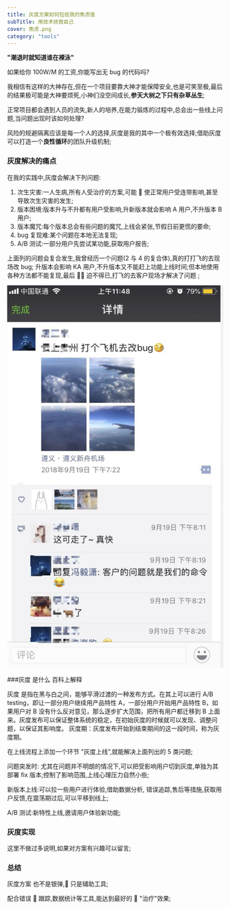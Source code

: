 ```yaml
---
title: 灰度方案如何拉低我的焦虑值
subTitle: 用技术拯救自己
cover: 焦虑.png
category: "tools"
---
```


**"潮退时就知道谁在裸泳"**

如果给你 100W/M 的工资,你能写出无 bug 的代码吗?

我相信有这样的大神存在,但在一个项目要靠大神才能保障安全,也是可笑至极,最后的结果极可能是大神要烦死,小神们没空间成长,**参天大树之下只有杂草丛生**;

正常项目都会遇到人员的流失,新人的培养,在能力锻炼的过程中,总会出一些线上问题,当问题出现时该如何处理?

风险的规避隔离应该是每一个人的选择,灰度是我的其中一个极有效选择;借助灰度可以打造一个**良性循环**的团队升级机制;

### 灰度解决的痛点

在我的实践中,灰度会解决下列问题:

1. 次生灾害:一人生病,所有人受治疗的方案,可能  使正常用户受连带影响,甚至导致次生灾害的发生;
2. 版本困境:版本升与不升都有用户受影响,升新版本就会影响 A 用户,不升版本 B 用户;
3. 版本魔咒:每个版本总会有些问题的魔咒,上线会紧张,节假日前更慌的要命;
4. bug 复现难:某个问题在本地无法复现;
5. A/B 测试:一部分用户先尝试某功能,获取用户报告;

上面列的问题会复合发生,我曾经历一个问题(2 与 4 的复合体),真的打打飞的去现场改 bug; 升版本会影响 KA 用户,不升版本又不能赶上功能上线时间;但本地使用各种方法都不能复现,最后  迫不得已,打飞的去客户现场才解决了问题 ;

![](WechatIMG1.png)

###灰度 是什么
百科上解释

灰度 是指在黑与白之间，能够平滑过渡的一种发布方式。在其上可以进行 A/B testing，即让一部分用户继续用产品特性 A，一部分用户开始用产品特性 B，如果用户对 B 没有什么反对意见，那么逐步扩大范围，把所有用户都迁移到 B 上面来。灰度发布可以保证整体系统的稳定，在初始灰度的时候就可以发现、调整问题，以保证其影响度。
灰度期：灰度发布开始到结束期间的这一段时间，称为灰度期。

在上线流程上添加一个环节 "灰度上线",就能解决上面列出的 5 类问题;

问题突发时: 尤其在问题并不明朗的情况下,可以把受影响用户切到灰度,单独为其部署 fix 版本;控制了影响范围,上线心理压力自然小些;

新版本上线:可以拉一些用户进行体验,借助数据分析, 错误追踪,售后等措施,获取用户反馈,在震荡期过后,可以平移到线上;

A/B 测试:新特性上线,邀请用户体验新功能;

### 灰度实现

这里不做过多说明,如果对方案有兴趣可以留言;

### 总结

灰度方案 也不是银弹, 只是辅助工具;

配合错误  跟踪,数据统计等工具,能达到最好的  "治疗"效果;
